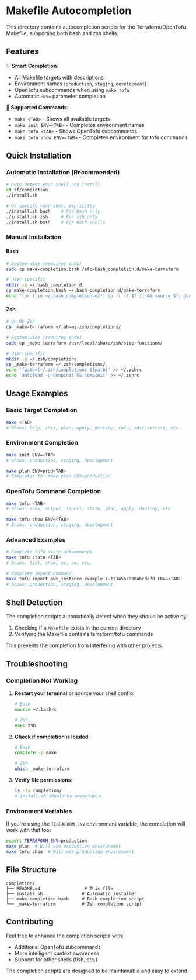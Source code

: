 # Makefile Autocompletion

This directory contains autocompletion scripts for the Terraform/OpenTofu Makefile, supporting both bash and zsh shells.

## Features

✨ **Smart Completion**:
- All Makefile targets with descriptions
- Environment names (`production`, `staging`, `development`)
- OpenTofu subcommands when using `make tofu`
- Automatic `ENV=` parameter completion

🚀 **Supported Commands**:
- `make <TAB>` - Shows all available targets
- `make init ENV=<TAB>` - Completes environment names
- `make tofu <TAB>` - Shows OpenTofu subcommands
- `make tofu show ENV=<TAB>` - Completes environment for tofu commands

## Quick Installation

### Automatic Installation (Recommended)
```bash
# Auto-detect your shell and install
cd tf/completion
./install.sh

# Or specify your shell explicitly
./install.sh bash    # For bash only
./install.sh zsh     # For zsh only
./install.sh both    # For both shells
```

### Manual Installation

#### Bash
```bash
# System-wide (requires sudo)
sudo cp make-completion.bash /etc/bash_completion.d/make-terraform

# User-specific
mkdir -p ~/.bash_completion.d
cp make-completion.bash ~/.bash_completion.d/make-terraform
echo 'for f in ~/.bash_completion.d/*; do [[ -r $f ]] && source $f; done' >> ~/.bashrc
```

#### Zsh
```bash
# Oh My Zsh
cp _make-terraform ~/.oh-my-zsh/completions/

# System-wide (requires sudo)
sudo cp _make-terraform /usr/local/share/zsh/site-functions/

# User-specific
mkdir -p ~/.zsh/completions
cp _make-terraform ~/.zsh/completions/
echo 'fpath=(~/.zsh/completions $fpath)' >> ~/.zshrc
echo 'autoload -U compinit && compinit' >> ~/.zshrc
```

## Usage Examples

### Basic Target Completion
```bash
make <TAB>
# Shows: help, init, plan, apply, destroy, tofu, edit-secrets, etc.
```

### Environment Completion
```bash
make init ENV=<TAB>
# Shows: production, staging, development

make plan ENV=prod<TAB>
# Completes to: make plan ENV=production
```

### OpenTofu Command Completion
```bash
make tofu <TAB>
# Shows: show, output, import, state, plan, apply, destroy, etc.

make tofu show ENV=<TAB>
# Shows: production, staging, development
```

### Advanced Examples
```bash
# Complete tofu state subcommands
make tofu state <TAB>
# Shows: list, show, mv, rm, etc.

# Complete import command
make tofu import aws_instance.example i-1234567890abcdef0 ENV=<TAB>
# Shows: production, staging, development
```

## Shell Detection

The completion scripts automatically detect when they should be active by:
1. Checking if a `Makefile` exists in the current directory
2. Verifying the Makefile contains terraform/tofu commands

This prevents the completion from interfering with other projects.

## Troubleshooting

### Completion Not Working
1. **Restart your terminal** or source your shell config:
   ```bash
   # Bash
   source ~/.bashrc
   
   # Zsh
   exec zsh
   ```

2. **Check if completion is loaded**:
   ```bash
   # Bash
   complete -p make
   
   # Zsh
   which _make-terraform
   ```

3. **Verify file permissions**:
   ```bash
   ls -la completion/
   # install.sh should be executable
   ```

### Environment Variables
If you're using the `TERRAFORM_ENV` environment variable, the completion will work with that too:
```bash
export TERRAFORM_ENV=production
make plan  # Will use production environment
make tofu show  # Will use production environment
```

## File Structure
```
completion/
├── README.md                 # This file
├── install.sh               # Automatic installer
├── make-completion.bash     # Bash completion script
└── _make-terraform          # Zsh completion script
```

## Contributing

Feel free to enhance the completion scripts with:
- Additional OpenTofu subcommands
- More intelligent context awareness
- Support for other shells (fish, etc.)

The completion scripts are designed to be maintainable and easy to extend.
